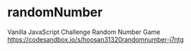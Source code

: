 # randomNumber
Vanilla JavaScript Challenge Random Number Game
https://codesandbox.io/s/hoosan31320randomnumber-j7ntg
